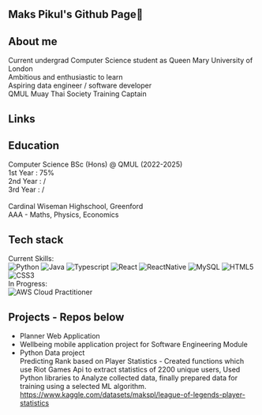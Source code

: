 ## Maks Pikul's Github Page👋

## About me
Current undergrad Computer Science student as Queen Mary University of London <br>
Ambitious and enthusiastic to learn <br>
Aspiring data engineer / software developer <br>
QMUL Muay Thai Society Training Captain <br>

## Links

## Education
Computer Science BSc (Hons) @ QMUL (2022-2025) <br>
1st Year : 75%<br>
2nd Year : /<br>
3rd Year : /<br>
<br>
Cardinal Wiseman Highschool, Greenford<br>
AAA - Maths, Physics, Economics

## Tech stack
Current Skills:<br>
![Python](https://img.shields.io/badge/Python-3776AB?style=for-the-badge&logo=python&logoColor=white)
![Java](https://img.shields.io/badge/Java-ED8B00?style=for-the-badge&logo=openjdk&logoColor=white)
![Typescript](https://img.shields.io/badge/TypeScript-007ACC?style=for-the-badge&logo=typescript&logoColor=white)
![React](https://img.shields.io/badge/React-20232A?style=for-the-badge&logo=react&logoColor=61DAFB)
![ReactNative](https://img.shields.io/badge/React_Native-20232A?style=for-the-badge&logo=react&logoColor=61DAFB)
![MySQL](https://img.shields.io/badge/MySQL-00000F?style=for-the-badge&logo=mysql&logoColor=white)
![HTML5](https://img.shields.io/badge/html5-%23E34F26.svg?style=for-the-badge&logo=html5&logoColor=white)
![CSS3](https://img.shields.io/badge/css3-%231572B6.svg?style=for-the-badge&logo=css3&logoColor=white)
<br>
In Progress:<br> ![AWS Cloud Practitioner](https://img.shields.io/badge/Amazon_AWS-232F3E?style=for-the-badge&logo=amazon-aws&logoColor=white)

## Projects - Repos below
- Planner Web Application 
- Wellbeing mobile application project for Software Engineering Module
- Python Data project <br>
Predicting Rank based on Player Statistics - Created functions which use Riot Games Api to extract statistics of 2200 unique users, Used Python libraries to Analyze collected data, finally prepared data for training using a selected ML algorithm.<br> https://www.kaggle.com/datasets/makspl/league-of-legends-player-statistics

<!--
**MaksPikul/MaksPikul** is a ✨ _special_ ✨ repository because its `README.md` (this file) appears on your GitHub profile.

For project tab, write down
What it is and what can it do,
why i made it ,
How it was made,
What i learnt



Here are some ideas to get you started:

- 🔭 I’m currently working on ...
- 🌱 I’m currently learning ...
- 👯 I’m looking to collaborate on ...
- 🤔 I’m looking for help with ...
- 💬 Ask me about ...
- 📫 How to reach me: ...
- 😄 Pronouns: ...
- ⚡ Fun fact: ...
-->
